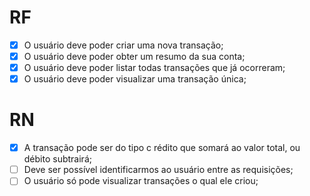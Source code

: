 # RF

- [x] O usuário deve poder criar uma nova transação;
- [x] O usuário deve poder obter um resumo da sua conta;
- [x] O usuário deve poder listar todas transações que já ocorreram;
- [x] O usuário deve poder visualizar uma transação única;

# RN

- [x] A transação pode ser do tipo c rédito que somará ao valor total, ou débito subtrairá;
- [ ] Deve ser possível identificarmos ao usuário entre as requisições;
- [ ] O usuário só pode visualizar transações o qual ele criou;
